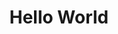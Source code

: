 ---
name: Tom Wilson
position: CTO
image_path: https://source.unsplash.com/collection/139386/600x600?a=.png
twitter: CloudCannonApp
blurb: Tom likes to travel and has visited over 50 countries.
items-test2: 
  - test
title: "Hello World"
items:
items-test3: 
  - test
items-test4: 
  - test
_array_structures:
  items:
    style: modal
    values:
      - label: Pizza
        description: Yummy Pizza
        icon: local_pizza
        value:
          topping: "Pepperoni"
        tags:
          - Bread
          - Sauce
      - label: Pasta
        icon: nature_people
        value:
          filling: "Pepperoni"
        tags:
          - Noodle
          - Sauce
---